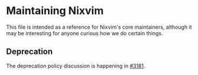 # Maintaining Nixvim

This file is intended as a reference for Nixvim's core maintainers, although it may be interesting for anyone curious how we do certain things.

## Deprecation

The deprecation policy discussion is happening in [#3181](https://github.com/nix-community/nixvim/issues/3181).
